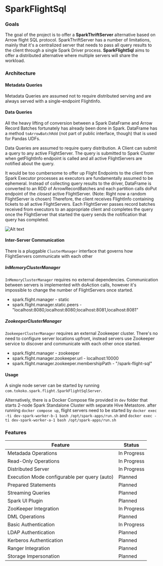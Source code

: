 # SparkFlightSql

### Goals
The goal of the project is to offer a **SparkThriftServer** alternative based on Arrow flight SQL protocol. 
SparkThriftServer has a number of limitations, mainly that it's a centralized server that needs to pass all query results to the client through a single Spark Driver process.
**SparkFlightSql** aims to offer a distributed alternative where multiple servers will share the workload.

### Architecture
#### Metadata Queries
Metadata Queries are assumed not to require distributed serving and are always served with a single-endpoint FlightInfo.

#### Data Queries
All the heavy lifting of conversion between a Spark DataFrame and Arrow Record Batches fortunately has already been done in Spark.
DataFrame has a method `toArrowBatchRdd` (not part of public interface, though) that is used for Pandas UDFs.

Data Queries are assumed to require query distribution. A Client can submit a query to any active FlightServer.
The query is submitted to Spark Cluster when getFlightInfo endpoint is called and all active FlightServers are notified about the query.

It would be too cumbersome to offer up Flight Endpoints to the client from Spark Executor processes as executors are fundamentally assumed to be ephemeral. 
Instead of collecting query results to the driver, DataFrame is converted to an RDD of ArrowRecordBatches and each partition calls doPut endpoint of the *closest* active FlightServer.
(Note: Right now a random FlightServer is chosen)
Therefore, the client receives FlightInfo containing tickets to all active FlightServers. 
Each FlightServer passes record batches received from executors to an appropriate client and completes the query once the FlightServer that started the query sends the notification that query has completed.

![Alt text](https://www.plantuml.com/plantuml/svg/ZP1DQiCm44RtSueFPvsMw00bSN-MtMHfj13su9h8aXdBfL1yzo9NXPB8nCjX7ZEFTno3aJ3rbgfdsx4BccWmzSMqZEBTDunJWMyYe7gpNViHpYoVB7Z4UJ1omOjqSTmTDCoOfWDshJ0xW82_izZldr0bG1CjozhwgK7n-iNr5BoCyHK0rBuVl6CNKFs-IKHyz73IwVuzL2seS4EHp9-wqifoAiVDD5-NAgF-lL3gNoYrsArcKZfV2UMcJkNsJkLwfxHVl9BMIirRQex-CntPDLDlVm00)

#### Inter-Server Communication

There is a pluggable `ClusterManager` interface that governs how FlightServers communicate with each other

##### InMemoryClusterManager
`InMemoryClusterManager` requires no external dependencies. Communication between servers is implemented with doAction calls, however it's impossible to change the number of FlightServers once started.

* spark.flight.manager - static
* spark.flight.manager.static.peers - "localhost:8080,localhost:8080;localhost:8081,localhost:8081"

##### ZookeeperClusterManager
`ZookeeperClusterManager` requires an external Zookeeper cluster. There's no need to configure server locations upfront, instead servers use Zookeeper service to discover and communicate with each other once started.

* spark.flight.manager - zookeeper
* spark.flight.manager.zookeeper.url - localhost:10000
* spark.flight.manager.zookeeper.membershipPath - "/spark-flight-sql"

#### Usage
A single node server can be started by running `com.tokoko.spark.flight.SparkFlightSqlServer`.

Alternatively, there is a Docker Compose file provided in `dev` folder that starts 2-node Spark Standalone Cluster with separate Hive Metastore.
after running `docker compose up`, flight servers need to be started by `docker exec -ti dev-spark-worker-b-1 bash /opt/spark-apps/run.sh`
and `docker exec -ti dev-spark-worker-a-1 bash /opt/spark-apps/run.sh`

### Features
| Feature                                      | Status      |
|----------------------------------------------|-------------|
| Metadada Operations                          | In Progress |
| Read-Only Operations                         | In Progress |
| Distributed Server                           | In Progress |
| Execution Mode configurable per query (auto) | Planned     |
| Prepared Statements                          | Planned     |
| Streaming Queries                            | Planned     |
| Spark UI Plugin                              | Planned     |
| ZooKeeper Integration                        | In Progress |
| DML Operations                               | Planned     |
| Basic Authentication                         | In Progress |
| LDAP Authentication                          | Planned     |
| Kerberos Authentication                      | Planned     |
| Ranger Integration                           | Planned     |
| Storage Impersonation                        | Planned     |